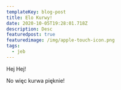```yaml
---
templateKey: blog-post
title: Elo Kurwy!
date: 2020-10-05T19:28:01.718Z
description: Desc
featuredpost: true
featuredimage: /img/apple-touch-icon.png
tags:
  - jeb
---
```

Hej Hej! 



No więc kurwa pięknie!
